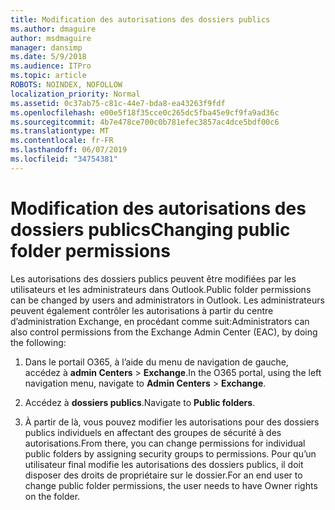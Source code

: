 ```yaml
---
title: Modification des autorisations des dossiers publics
ms.author: dmaguire
author: msdmaguire
manager: dansimp
ms.date: 5/9/2018
ms.audience: ITPro
ms.topic: article
ROBOTS: NOINDEX, NOFOLLOW
localization_priority: Normal
ms.assetid: 0c37ab75-c81c-44e7-bda8-ea43263f9fdf
ms.openlocfilehash: e00e5f18f35cce0c265dc5fba45e9cf9fa9ad36c
ms.sourcegitcommit: 4b7e478ce700c0b781efec3857ac4dce5bdf00c6
ms.translationtype: MT
ms.contentlocale: fr-FR
ms.lasthandoff: 06/07/2019
ms.locfileid: "34754381"
---
```

# <a name="changing-public-folder-permissions"></a><span data-ttu-id="9151f-102">Modification des autorisations des dossiers publics</span><span class="sxs-lookup"><span data-stu-id="9151f-102">Changing public folder permissions</span></span>

<span data-ttu-id="9151f-103">Les autorisations des dossiers publics peuvent être modifiées par les utilisateurs et les administrateurs dans Outlook.</span><span class="sxs-lookup"><span data-stu-id="9151f-103">Public folder permissions can be changed by users and administrators in Outlook.</span></span> <span data-ttu-id="9151f-104">Les administrateurs peuvent également contrôler les autorisations à partir du centre d’administration Exchange, en procédant comme suit:</span><span class="sxs-lookup"><span data-stu-id="9151f-104">Administrators can also control permissions from the Exchange Admin Center (EAC), by doing the following:</span></span>
  
1. <span data-ttu-id="9151f-105">Dans le portail O365, à l’aide du menu de navigation de gauche, accédez à **admin Centers** \> **Exchange**.</span><span class="sxs-lookup"><span data-stu-id="9151f-105">In the O365 portal, using the left navigation menu, navigate to **Admin Centers** \> **Exchange**.</span></span>
    
2. <span data-ttu-id="9151f-106">Accédez à **dossiers publics**.</span><span class="sxs-lookup"><span data-stu-id="9151f-106">Navigate to **Public folders**.</span></span>
    
3. <span data-ttu-id="9151f-107">À partir de là, vous pouvez modifier les autorisations pour des dossiers publics individuels en affectant des groupes de sécurité à des autorisations.</span><span class="sxs-lookup"><span data-stu-id="9151f-107">From there, you can change permissions for individual public folders by assigning security groups to permissions.</span></span> <span data-ttu-id="9151f-108">Pour qu’un utilisateur final modifie les autorisations des dossiers publics, il doit disposer des droits de propriétaire sur le dossier.</span><span class="sxs-lookup"><span data-stu-id="9151f-108">For an end user to change public folder permissions, the user needs to have Owner rights on the folder.</span></span>
    

